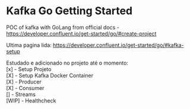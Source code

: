 # Kafka Go Getting Started


POC of kafka with GoLang from official docs - https://developer.confluent.io/get-started/go/#create-project 

Ultima pagina lida: https://developer.confluent.io/get-started/go/#kafka-setup

Estudado e adicionado no projeto até o momento: <br>
[x] - Setup Projeto <br>
[X] - Setup Kafka Docker Container  <br>
[X] - Producer<br>
[X] - Consumer <br>
[] - Streams  
[WIP] - Healthcheck 

